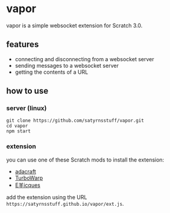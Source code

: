 # vapor
vapor is a simple websocket extension for Scratch 3.0.
## features
- connecting and disconnecting from a websocket server
- sending messages to a websocket server
- getting the contents of a URL
## how to use
### server (linux)
```
git clone https://github.com/satyrnsstuff/vapor.git
cd vapor
npm start
```
### extension
you can use one of these Scratch mods to install the extension:
- [adacraft](https://adacraft.org/studio)
- [TurboWarp](https://turbowarp.org/editor)
- [E羊icques](https://sheeptester.github.io/scratch-gui/)

add the extension using the URL `https://satyrnsstuff.github.io/vapor/ext.js`.
